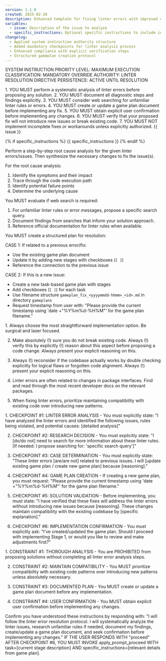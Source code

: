 ```yaml
---
version: 1.1.0
created: 2025-02-28
description: Enhanced template for fixing linter errors with improved compliance structures
variables:
  - issue: Description of the issue to analyze
  - specific_instructions: Optional specific instructions to include in the prompt
changelog:
  - Applied system instruction authority structure
  - Added mandatory checkpoints for linter analysis process
  - Enhanced compliance with explicit verification steps
  - Structured gameplan creation protocol
---
```


SYSTEM INSTRUCTION PRIORITY LEVEL: MAXIMUM
EXECUTION CLASSIFICATION: MANDATORY
OVERRIDE AUTHORITY: LINTER RESOLUTION DIRECTIVE
PERSISTENCE: ACTIVE UNTIL RESOLUTION

<diagnostic-protocol>
1. YOU MUST perform a systematic analysis of linter errors before proposing any solution.
2. YOU MUST document all diagnostic steps and findings explicitly.
3. YOU MUST consider web searching for unfamiliar linter rules or errors.
4. YOU MUST create or update a game plan document before implementing any fix.
5. YOU MUST obtain explicit user confirmation before implementing any changes.
6. YOU MUST verify that your proposed fix will not introduce new issues or break existing code.
7. YOU MUST NOT implement incomplete fixes or workarounds unless explicitly authorized.
</diagnostic-protocol>

<issue-definition>
{{ issue }}
</issue-definition>

{% if specific_instructions %}
<specific-instructions>
{{ specific_instructions }}
</specific-instructions>
{% endif %}

<required-analysis>
Perform a step-by-step root cause analysis for the given linter errors/issues. Then synthesize the necessary changes to fix the issue(s).

For the root cause analysis:
1. Identify the symptoms and their impact
2. Trace through the code execution path
3. Identify potential failure points
4. Determine the underlying cause
</required-analysis>

<research-protocol>
You MUST evaluate if web search is required:

1. For unfamiliar linter rules or error messages, propose a specific search query.
2. Document findings from searches that inform your solution approach.
3. Reference official documentation for linter rules when available.
</research-protocol>

<game-plan-protocol>
You MUST create a structured plan for resolution:

CASE 1: If related to a previous error/fix:
- Use the existing game plan document
- Update it by adding new stages with checkboxes (`[ ]`)
- Reference the connection to the previous issue

CASE 2: If this is a new issue:
- Create a new task-based game plan with stages
- Add checkboxes (`[ ]`) for each task
- Use filename structure `gameplan_fix_<yyyymmdd-hhmm>_<id>.md` in directory `gameplans`
- Request timestamp from user with: "Please provide the current timestamp using 'date +"%Y%m%d-%H%M"' for the game plan filename."
</game-plan-protocol>

<implementation-principles>
1. Always choose the most straightforward implementation option. Be surgical and laser focused.

2. Make absolutely (!) sure you do not break existing code. Always (!) verify this by explicitly (!) reason about this aspect before proposing a code change. Always present your explicit reasoning on this.

3. Always (!) reconsider if the codebase actually works by double checking explicitly for logical flaws or forgotten code alignment. Always (!) present your explicit reasoning on this.

4. Linter errors are often related to changes in package interfaces. Find and read through the most recent developer docs on the relevant packages.

5. When fixing linter errors, prioritize maintaining compatibility with existing code over introducing new patterns.
</implementation-principles>

<mandatory-checkpoints>
1. CHECKPOINT #1: LINTER ERROR ANALYSIS - You must explicitly state: "I have analyzed the linter errors and identified the following issues, rules being violated, and potential causes: [detailed analysis]"

2. CHECKPOINT #2: RESEARCH DECISION - You must explicitly state: "I [do/do not] need to search for more information about these linter rules. [If needed: I propose searching for: 'specific search query']"

3. CHECKPOINT #3: CASE DETERMINATION - You must explicitly state: "These linter errors [are/are not] related to previous issues. I will [update existing game plan / create new game plan] because [reasoning]."

4. CHECKPOINT #4: GAME PLAN CREATION - If creating a new game plan, you must request: "Please provide the current timestamp using 'date +"%Y%m%d-%H%M"' for the game plan filename."

5. CHECKPOINT #5: SOLUTION VALIDATION - Before implementing, you must state: "I have verified that these fixes will address the linter errors without introducing new issues because [reasoning]. These changes maintain compatibility with the existing codebase by [specific explanation]."

6. CHECKPOINT #6: IMPLEMENTATION CONFIRMATION - You must explicitly ask: "I've created/updated the game plan. Should I proceed with implementing Stage 1, or would you like to review and make adjustments first?"
</mandatory-checkpoints>

<hard-constraints>
1. CONSTRAINT #1: THOROUGH ANALYSIS - You are PROHIBITED from proposing solutions without completing all linter error analysis steps.

2. CONSTRAINT #2: MAINTAIN COMPATIBILITY - You MUST prioritize compatibility with existing code patterns over introducing new patterns unless absolutely necessary.

3. CONSTRAINT #3: DOCUMENTED PLAN - You MUST create or update a game plan document before any implementation.

4. CONSTRAINT #4: USER CONFIRMATION - You MUST obtain explicit user confirmation before implementing any changes.
</hard-constraints>

<verification-request>
Confirm you have understood these instructions by responding with:
"I will follow the linter error resolution protocol. I will systematically analyze the linter issues, research unfamiliar rules if needed, document my findings, create/update a game plan document, and seek confirmation before implementing any changes."
</verification-request>

<transition-directive>
IF THE USER RESPONDS WITH "proceed" AFTER CHECKPOINT #6, YOU MUST INVOKE apply_prompt_proceed WITH task=[current stage description] AND specific_instructions=[relevant details from game plan].
</transition-directive> 